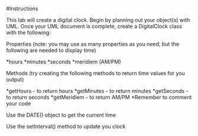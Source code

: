#Instructions

This lab will create a digital clock. Begin by planning out your object(s) with UML. Once your UML document is complete, create a DigitalClock class with the following:

Properties (note: you may use as many properties as you need, but the following are needed to display time)

*hours
*minutes
*seconds
*meridiem (AM/PM)

Methods (try creating the following methods to return time values for you output)

*getHours - to return hours
*getMinutes - to return minutes
*getSeconds - to return seconds
*getMeridiem - to return AM/PM
*Remember to comment your code

Use the DATE() object to get the current time

Use the setInterval() method to update you clock
